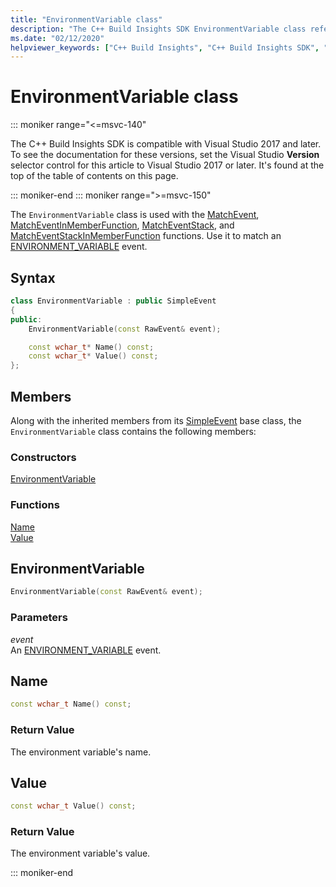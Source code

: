 ```yaml
---
title: "EnvironmentVariable class"
description: "The C++ Build Insights SDK EnvironmentVariable class reference."
ms.date: "02/12/2020"
helpviewer_keywords: ["C++ Build Insights", "C++ Build Insights SDK", "EnvironmentVariable", "throughput analysis", "build time analysis", "vcperf.exe"]
---
```

# EnvironmentVariable class

::: moniker range="<=msvc-140"

The C++ Build Insights SDK is compatible with Visual Studio 2017 and later. To see the documentation for these versions, set the Visual Studio **Version** selector control for this article to Visual Studio 2017 or later. It's found at the top of the table of contents on this page.

::: moniker-end
::: moniker range=">=msvc-150"

The `EnvironmentVariable` class is used with the [MatchEvent](../functions/match-event.md), [MatchEventInMemberFunction](../functions/match-event-in-member-function.md), [MatchEventStack](../functions/match-event-stack.md), and [MatchEventStackInMemberFunction](../functions/match-event-stack-in-member-function.md) functions. Use it to match an [ENVIRONMENT_VARIABLE](../event-table.md#environment-variable) event.

## Syntax

```cpp
class EnvironmentVariable : public SimpleEvent
{
public:
    EnvironmentVariable(const RawEvent& event);

    const wchar_t* Name() const;
    const wchar_t* Value() const;
};
```

## Members

Along with the inherited members from its [SimpleEvent](simple-event.md) base class, the `EnvironmentVariable` class contains the following members:

### Constructors

[EnvironmentVariable](#environment-variable)

### Functions

[Name](#name)\
[Value](#value)

## <a name="environment-variable"></a> EnvironmentVariable

```cpp
EnvironmentVariable(const RawEvent& event);
```

### Parameters

*event*\
An [ENVIRONMENT_VARIABLE](../event-table.md#environment-variable) event.

## <a name="name"></a> Name

```cpp
const wchar_t Name() const;
```

### Return Value

The environment variable's name.

## <a name="value"></a> Value

```cpp
const wchar_t Value() const;
```

### Return Value

The environment variable's value.

::: moniker-end
